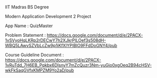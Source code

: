 IIT Madras BS Degree

Modern Application Development 2 Project

App Name : QuizMaster

Problem Statement : https://docs.google.com/document/d/e/2PACX-1vSVyoHqLKRp2rDECwY7h2XJkrPILOef3s508dH-WBQ5LAwvSZVbLcZw9p1iKfXlYPIBlO9FFdDoGNY4/pub

Course Guideline Document : https://docs.google.com/document/d/e/2PACX-1vRuTdd_7H6EB_Pqkbx6DIsnvY7mZcQuzr3Nm-yuGjo0xgOeq2B94cHSV-wkFkSaqGVfxKMPZM9Yo2aD/pub
